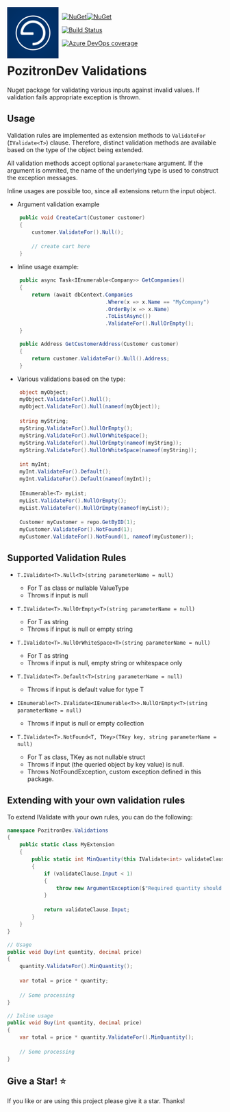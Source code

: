 <img align="left" src="pozitronlogo.png" width="120" height="120">

&nbsp; [![NuGet](https://img.shields.io/nuget/v/PozitronDev.Validations.svg)](https://www.nuget.org/packages/PozitronDev.Validations)[![NuGet](https://img.shields.io/nuget/dt/PozitronDev.Validations.svg)](https://www.nuget.org/packages/PozitronDev.Validations)

&nbsp; [![Build Status](https://dev.azure.com/pozitrondev/PozitronDev.Validations/_apis/build/status/fiseni.PozitronDev.Validations?branchName=master)](https://dev.azure.com/pozitrondev/PozitronDev.Validations/_build/latest?definitionId=4&branchName=master)

&nbsp; [![Azure DevOps coverage](https://img.shields.io/azure-devops/coverage/pozitrondev/PozitronDev.Validations/4.svg)](https://dev.azure.com/pozitrondev/PozitronDev.Validations/_build/latest?definitionId=4&branchName=master)

# PozitronDev Validations

Nuget package for validating various inputs against invalid values. If validation fails appropriate exception is thrown.

## Usage

Validation rules are implemented as extension methods to `ValidateFor` (`IValidate<T>`) clause. Therefore, distinct validation methods are available based on the type of the object being extended.

All validation methods accept optional `parameterName` argument. If the argument is ommited, the name of the underlying type is used to construct the exception messages.

Inline usages are possible too, since all extensions return the input object. 

- Argument validation example

```c#
    public void CreateCart(Customer customer)
    {
        customer.ValidateFor().Null();

        // create cart here
    }
```

- Inline usage example:

```c#
    public async Task<IEnumerable<Company>> GetCompanies()
    {
        return (await dbContext.Companies
                                .Where(x => x.Name == "MyCompany")
                                .OrderBy(x => x.Name)
                                .ToListAsync())
                                .ValidateFor().NullOrEmpty();
    }
```

```c#
    public Address GetCustomerAddress(Customer customer)
    {
        return customer.ValidateFor().Null().Address;
    }
```

- Various validations based on the type:

```c#
    object myObject;
    myObject.ValidateFor().Null();
    myObject.ValidateFor().Null(nameof(myObject));

    string myString;
    myString.ValidateFor().NullOrEmpty();
    myString.ValidateFor().NullOrWhiteSpace();
    myString.ValidateFor().NullOrEmpty(nameof(myString));
    myString.ValidateFor().NullOrWhiteSpace(nameof(myString));

    int myInt;
    myInt.ValidateFor().Default();
    myInt.ValidateFor().Default(nameof(myInt));

    IEnumerable<T> myList;
    myList.ValidateFor().NullOrEmpty();
    myList.ValidateFor().NullOrEmpty(nameof(myList));

    Customer myCustomer = repo.GetByID(1);
    myCustomer.ValidateFor().NotFound(1);
    myCustomer.ValidateFor().NotFound(1, nameof(myCustomer));

```




## Supported Validation Rules

- `T.IValidate<T>.Null<T>(string parameterName = null)`
  - For T as class or nullable ValueType
  - Throws if input is null

- `T.IValidate<T>.NullOrEmpty<T>(string parameterName = null)`
  - For T as string
  - Throws if input is null or empty string

- `T.IValidate<T>.NullOrWhiteSpace<T>(string parameterName = null)`
  - For T as string
  - Throws if input is null, empty string or whitespace only

- `T.IValidate<T>.Default<T>(string parameterName = null)`
  - Throws if input is default value for type T

- `IEnumerable<T>.IValidate<IEnumerable<T>>.NullOrEmpty<T>(string parameterName = null)`
  - Throws if input is null or empty collection

- `T.IValidate<T>.NotFound<T, TKey>(TKey key, string parameterName = null)`
  - For T as class, TKey as not nullable struct
  - Throws if input (the queried object by key value) is null.
  - Throws NotFoundException, custom exception defined in this package.

## Extending with your own validation rules

To extend IValidate with your own rules, you can do the following:

```c#
namespace PozitronDev.Validations
{
    public static class MyExtension
    {
        public static int MinQuantity(this IValidate<int> validateClause)
        {
            if (validateClause.Input < 1)
            {
                throw new ArgumentException($"Required quantity should not be less than 1.");
            }

            return validateClause.Input;
        }
    }
}
```
```c#
// Usage
public void Buy(int quantity, decimal price)
{
    quantity.ValidateFor().MinQuantity();

    var total = price * quantity;
    
    // Some processing
}
```
```c#
// Inline usage
public void Buy(int quantity, decimal price)
{
    var total = price * quantity.ValidateFor().MinQuantity();
    
    // Some processing
}
```

## Give a Star! :star:
If you like or are using this project please give it a star. Thanks!
